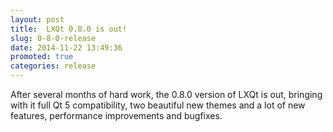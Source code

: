 ```yaml
---
layout: post
title:  LXQt 0.8.0 is out!
slug: 0-8-0-release
date: 2014-11-22 13:49:36
promoted: true
categories: release
---
```

After several months of hard work, the 0.8.0 version of LXQt is out, bringing with it full Qt 5 compatibility, two beautiful new themes and a lot of new features, performance improvements and bugfixes.


